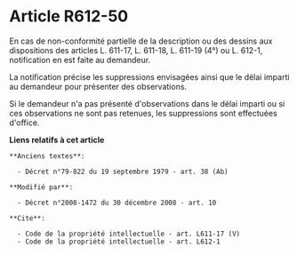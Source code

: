 # Article R612-50

En cas de non-conformité partielle de la description ou des dessins aux dispositions des articles L. 611-17, L. 611-18, L.
611-19 (4°) ou L. 612-1, notification en est faite au demandeur. 

La notification précise les suppressions envisagées ainsi que le délai imparti au demandeur pour présenter des observations. 

Si le demandeur n'a pas présenté d'observations dans le délai imparti ou si ces observations ne sont pas retenues, les
suppressions sont effectuées d'office.

**Liens relatifs à cet article**

	**Anciens textes**:

	  - Décret n°79-822 du 19 septembre 1979 - art. 38 (Ab)

	**Modifié par**:

	  - Décret n°2008-1472 du 30 décembre 2008 - art. 10

	**Cite**:

	  - Code de la propriété intellectuelle - art. L611-17 (V)
	  - Code de la propriété intellectuelle - art. L612-1
